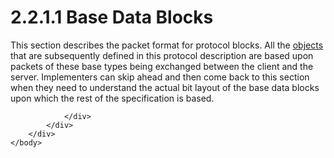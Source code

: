 <html dir="LTR" xmlns:mshelp="http://msdn.microsoft.com/mshelp" xmlns:ddue="http://ddue.schemas.microsoft.com/authoring/2003/5" xmlns:xlink="http://www.w3.org/1999/xlink" xmlns:tool="http://www.microsoft.com/tooltip">
    <head>
        <meta http-equiv="Content-Type" content="text/html; CHARSET=utf-8"></meta>
        <meta name="save" content="history"></meta>
        <title>2.2.1.1 Base Data Blocks</title>
        <xml>
            <mshelp:toctitle title="2.2.1.1 Base Data Blocks"></mshelp:toctitle>
            <mshelp:rltitle title="[MS-SSAS8]: Base Data Blocks"></mshelp:rltitle>
            <mshelp:keyword index="A" term="48b10ed4-1499-45e6-875b-f634b942f272"></mshelp:keyword>
            <mshelp:attr name="DCSext.ContentType" value="open specification"></mshelp:attr>
            <mshelp:attr name="AssetID" value="48b10ed4-1499-45e6-875b-f634b942f272"></mshelp:attr>
            <mshelp:attr name="TopicType" value="kbRef"></mshelp:attr>
            <mshelp:attr name="DCSext.Title" value="[MS-SSAS8]: Base Data Blocks" />
        </xml>
    </head>
    <body>
        <div id="header">
            <h1 class="heading">2.2.1.1 Base Data Blocks</h1>
        </div>
        <div id="mainSection">
            <div id="mainBody">
                <div id="allHistory" class="saveHistory"></div>
                <div id="sectionSection0" class="section" name="collapseableSection">
                    

<p>This section describes the packet format for protocol
blocks. All the <a href="c527450b-f5bd-424b-8c98-ba6365288f35.html#gt_8bb43a65-7a8c-4585-a7ed-23044772f8ca">objects</a>
that are subsequently defined in this protocol description are based upon
packets of these base types being exchanged between the client and the server.
Implementers can skip ahead and then come back to this section when they need
to understand the actual bit layout of the base data blocks upon which the rest
of the specification is based.</p>


                </div>
            </div>
        </div>
    </body>
</html>